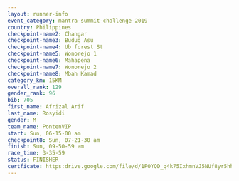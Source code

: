 ```yaml
---
layout: runner-info 
event_category: mantra-summit-challenge-2019 
country: Philippines
checkpoint-name2: Changar
checkpoint-name3: Budug Asu
checkpoint-name4: Ub forest St
checkpoint-name5: Wonorejo 1
checkpoint-name6: Mahapena
checkpoint-name7: Wonorejo 2
checkpoint-name8: Mbah Kamad
category_km: 15KM 
overall_rank: 129
gender_rank: 96
bib: 705
first_name: Afrizal Arif
last_name: Rosyidi
gender: M
team_name: PontenVIP
start: Sun, 06-15-00 am
checkpoint8: Sun, 07-21-30 am
finish: Sun, 09-50-59 am
race_time: 3-35-59
status: FINISHER
certficate: https:drive.google.com/file/d/1POYQD_q4k75IxhmnVJ5NUf8yr5hhzGlp/view?usp=sharing
---
```

